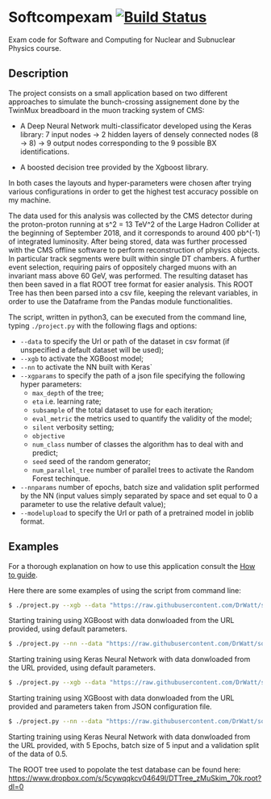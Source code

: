 # Softcompexam  [![Build Status](https://travis-ci.com/DrWatt/Softcompexam.svg?branch=master)](https://travis-ci.com/DrWatt/Softcompexam)

Exam code for Software and Computing for Nuclear and Subnuclear Physics course. 

## Description

The project consists on a small application based on two different approaches to simulate the bunch-crossing assignement done by the TwinMux breadboard in the muon tracking system of CMS:

- A Deep Neural Network multi-classificator developed using the Keras library: 7 input nodes -> 2 hidden layers of densely connected nodes (8 -> 8) -> 9 output nodes corresponding to the 9 possible BX identifications.

- A boosted decision tree provided by the Xgboost library.

In both cases the layouts and hyper-parameters were chosen after trying various configurations in order to get the highest test accuracy possible on my machine.  

The data used for this analysis was collected by the CMS detector during the proton-proton running at s^2 = 13 TeV^2 of the Large Hadron Collider at the beginning of September 2018, and it corresponds to around 400 pb^(-1) of integrated luminosity. After being stored, data was further processed with the CMS offline software to perform reconstruction of physics objects. In particular track segments were built within single DT chambers. A further event selection, requiring pairs of oppositely charged muons with an invariant mass above 60 GeV, was performed. The resulting dataset has then been saved in a flat ROOT tree format for easier analysis. This ROOT Tree has then been parsed into a csv file, keeping the relevant variables, in order to use the Dataframe from the Pandas module functionalities.

The script, written in python3, can be executed from the command line, typing `./project.py` with the following flags and options:

- `--data` to specify the Url or path of the dataset in csv format (if unspecified a default dataset will be used); 
- `--xgb` to activate the XGBoost model;
- `--nn` to activate the NN built with Keras`
- `--xgparams` to specify the path of a json file specifying the following hyper parameters:
  - `max_depth` of the tree;
  - `eta` i.e. learning rate;
  - `subsample` of the total dataset to use for each iteration;
  - `eval_metric` the metrics used to quantify the validity of the model;
  - `silent` verbosity setting;
  - `objective`
  - `num_class` number of classes the algorithm has to deal with and predict;
  - `seed` seed of the random generator;
  - `num_parallel_tree` number of parallel trees to activate the Random Forest techinque.
- `--nnparams` number of epochs, batch size and validation split performed by the NN (input values simply separated by space and set equal to 0 a parameter to use the relative default value);
- `--modelupload` to specify the Url or path of a pretrained model in joblib format.


## Examples

For a thorough explanation on how to use this application consult the [How to guide](HowTo.md).

Here there are some examples of using the script from command line:
```bash
$ ./project.py --xgb --data "https://raw.githubusercontent.com/DrWatt/softcomp/master/datatree.csv"
```
Starting training using XGBoost with data donwloaded from the URL provided, using default parameters.
```bash
$ ./project.py --nn --data "https://raw.githubusercontent.com/DrWatt/softcomp/master/datatree.csv"
```
Starting training using Keras Neural Network with data donwloaded from the URL provided, using default parameters.
```bash
$ ./project.py --xgb --data "https://raw.githubusercontent.com/DrWatt/softcomp/master/datatree.csv" --xgparams "params.json"
```
Starting training using XGBoost with data donwloaded from the URL provided and parameters taken from JSON configuration file.
```bash
$ ./project.py --nn --data "https://raw.githubusercontent.com/DrWatt/softcomp/master/datatree.csv" --nnparams 5 5 0.5
```
Starting training using Keras Neural Network with data donwloaded from the URL provided, with 5 Epochs, batch size of 5 input and a validation split of the data of 0.5. 


The ROOT tree used to popolate the test database can be found here: https://www.dropbox.com/s/5cywqqkcv04649l/DTTree_zMuSkim_70k.root?dl=0


[comment]: # (This is done by supplying 15000  tracks to the NN for training. I have trained the NN on the Colaboratory platform developedby Google, due to the long time needed in order to complete the process.)
